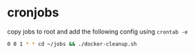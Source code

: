 # cronjobs

copy jobs to root and add the following config using `crontab -e`

```bash
0 0 1 * * cd ~/jobs && ./docker-cleanup.sh
```